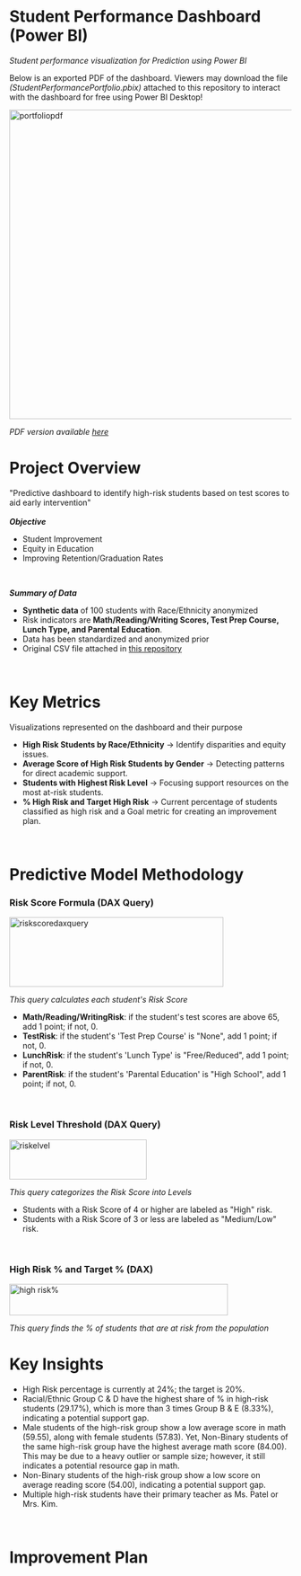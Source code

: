 # Student Performance Dashboard (Power BI)
*Student performance visualization for Prediction using Power BI*


Below is an exported PDF of the dashboard. Viewers may download the file *(StudentPerformancePortfolio.pbix)* attached to this repository to interact with the dashboard for free using Power BI Desktop!

<img width="983" height="551" alt="portfoliopdf" src="https://github.com/user-attachments/assets/90fcb16d-fa31-4286-8c95-b8eff217e6eb" />

*PDF version available [here](portfoliopdfpdf.pdf)*

# Project Overview
"Predictive dashboard to identify high-risk students based on test scores to aid early intervention" <br> <br>
***Objective***
- Student Improvement
- Equity in Education
- Improving Retention/Graduation Rates
<br>

***Summary of Data*** <br>
- **Synthetic data** of 100 students with Race/Ethnicity anonymized
- Risk indicators are **Math/Reading/Writing Scores, Test Prep Course, Lunch Type, and Parental Education**.
- Data has been standardized and anonymized prior
- Original CSV file attached in [this repository](Student_Data.csv)
<br>

# Key Metrics
Visualizations represented on the dashboard and their purpose
- **High Risk Students by Race/Ethnicity** -> Identify disparities and equity issues.
- **Average Score of High Risk Students by Gender** -> Detecting patterns for direct academic support.
- **Students with Highest Risk Level** -> Focusing support resources on the most at-risk students.
- **% High Risk and Target High Risk** -> Current percentage of students classified as high risk and a Goal metric for creating an improvement plan.
<br>

# Predictive Model Methodology 
### Risk Score Formula (DAX Query)
<img width="382" height="124" alt="riskscoredaxquery" src="https://github.com/user-attachments/assets/8eeec957-37e8-405d-bce4-f25222d655f8" />
<br>

*This query calculates each student's Risk Score*
- **Math/Reading/WritingRisk**: if the student's test scores are above 65, add 1 point; if not, 0.
- **TestRisk**: if the student's 'Test Prep Course' is "None", add 1 point; if not, 0.
- **LunchRisk**: if the student's 'Lunch Type' is "Free/Reduced", add 1 point; if not, 0.
- **ParentRisk**: if the student's 'Parental Education' is "High School", add 1 point; if not, 0.
<br>

### Risk Level Threshold (DAX Query)
<img width="245" height="71" alt="riskelvel" src="https://github.com/user-attachments/assets/64c92d5b-b662-4fe0-bb68-27cf01cdd468" />
<br>

*This query categorizes the Risk Score into Levels*
- Students with a Risk Score of 4 or higher are labeled as "High" risk.
- Students with a Risk Score of 3 or less are labeled as "Medium/Low" risk.
<br>

### High Risk % and Target % (DAX)
<img width="390" height="56" alt="high risk%" src="https://github.com/user-attachments/assets/ccc578f6-3525-4627-8d07-d98a4cbf6e4c" />

*This query finds the % of students that are at risk from the population*
<br>

# Key Insights
- High Risk percentage is currently at 24%; the target is 20%.
- Racial/Ethnic Group C & D have the highest share of % in high-risk students (29.17%), which is more than 3 times Group B & E (8.33%), indicating a potential support gap.
- Male students of the high-risk group show a low average score in math (59.55), along with female students (57.83). Yet, Non-Binary students of the same high-risk group have the highest average math score (84.00). This may be due to a heavy outlier or sample size; however, it still indicates a potential resource gap in math.
- Non-Binary students of the high-risk group show a low score on average reading score (54.00), indicating a potential support gap.
- Multiple high-risk students have their primary teacher as Ms. Patel or Mrs. Kim.
<br>

# Improvement Plan

